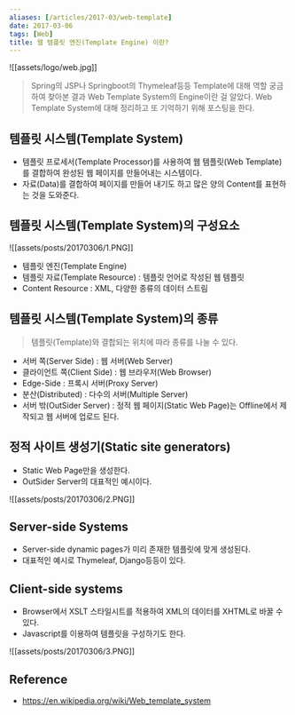 ```yaml
---
aliases: [/articles/2017-03/web-template]
date: 2017-03-06
tags: [Web]
title: 웹 템플릿 엔진(Template Engine) 이란?
---
```


![[assets/logo/web.jpg]]

> Spring의 JSP나 Springboot의 Thymeleaf등등 Template에 대해 역할 궁금하여 찾아본 결과 Web Template System의 Engine이란 걸 알았다. Web Template System에 대해 정리하고 또 기억하기 위해 포스팅을 한다.

## 템플릿 시스템(Template System)

- 템플릿 프로세서(Template Processor)를 사용하여 웹 템플릿(Web Template)를 결합하여 완성된 웹 페이지를 만들어내는 시스템이다.
- 자료(Data)를 결합하여 페이지를 만들어 내기도 하고 많은 양의 Content를 표현하는 것을 도와준다.

## 템플릿 시스템(Template System)의 구성요소

![[assets/posts/20170306/1.PNG]]

- 템플릿 엔진(Template Engine)
- 템플릿 자료(Template Resource) : 템플릿 언어로 작성된 웹 템플릿
- Content Resource : XML, 다양한 종류의 데이터 스트림

## 템플릿 시스템(Template System)의 종류

> 템플릿(Template)와 결합되는 위치에 따라 종류를 나눌 수 있다.

- 서버 쪽(Server Side) : 웹 서버(Web Server)
- 클라이언트 쪽(Client Side) : 웹 브라우저(Web Browser)
- Edge-Side : 프록시 서버(Proxy Server)
- 분산(Distributed) : 다수의 서버(Multiple Server)
- 서버 밖(OutSider Server) : 정적 웹 페이지(Static Web Page)는 Offline에서 제작되고 웹 서버에 업로드 된다.

## 정적 사이트 생성기(Static site generators)

- Static Web Page만을 생성한다.
- OutSider Server의 대표적인 예시이다.

![[assets/posts/20170306/2.PNG]]

## Server-side Systems

- Server-side dynamic pages가 미리 존재한 템플릿에 맞게 생성된다.
- 대표적인 예시로 Thymeleaf, Django등등이 있다.

## Client-side systems

- Browser에서 XSLT 스타일시트를 적용하여 XML의 데이터를 XHTML로 바꿀 수 있다.
- Javascript를 이용하여 템플릿을 구성하기도 한다.

![[assets/posts/20170306/3.PNG]]

## Reference
- <https://en.wikipedia.org/wiki/Web_template_system>
